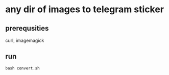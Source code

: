 # any dir of images to telegram sticker

## prerequsities
curl, imagemagick

## run
```
bash convert.sh
```